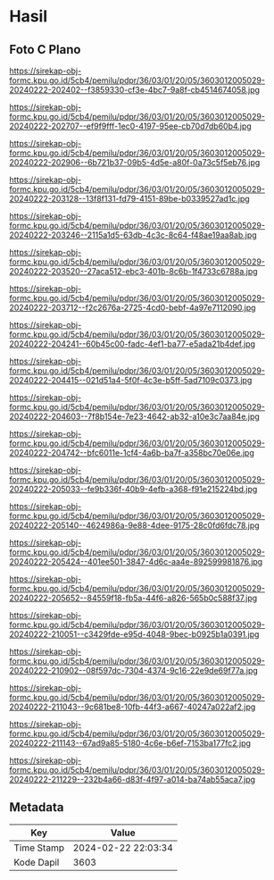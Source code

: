 # Hasil

## Foto C Plano

https://sirekap-obj-formc.kpu.go.id/5cb4/pemilu/pdpr/36/03/01/20/05/3603012005029-20240222-202402--f3859330-cf3e-4bc7-9a8f-cb4514674058.jpg

https://sirekap-obj-formc.kpu.go.id/5cb4/pemilu/pdpr/36/03/01/20/05/3603012005029-20240222-202707--ef9f9fff-1ec0-4197-95ee-cb70d7db60b4.jpg

https://sirekap-obj-formc.kpu.go.id/5cb4/pemilu/pdpr/36/03/01/20/05/3603012005029-20240222-202906--6b721b37-09b5-4d5e-a80f-0a73c5f5eb76.jpg

https://sirekap-obj-formc.kpu.go.id/5cb4/pemilu/pdpr/36/03/01/20/05/3603012005029-20240222-203128--13f8f131-fd79-4151-89be-b0339527ad1c.jpg

https://sirekap-obj-formc.kpu.go.id/5cb4/pemilu/pdpr/36/03/01/20/05/3603012005029-20240222-203246--2115a1d5-63db-4c3c-8c64-f48ae19aa8ab.jpg

https://sirekap-obj-formc.kpu.go.id/5cb4/pemilu/pdpr/36/03/01/20/05/3603012005029-20240222-203520--27aca512-ebc3-401b-8c6b-1f4733c6788a.jpg

https://sirekap-obj-formc.kpu.go.id/5cb4/pemilu/pdpr/36/03/01/20/05/3603012005029-20240222-203712--f2c2676a-2725-4cd0-bebf-4a97e7112090.jpg

https://sirekap-obj-formc.kpu.go.id/5cb4/pemilu/pdpr/36/03/01/20/05/3603012005029-20240222-204241--60b45c00-fadc-4ef1-ba77-e5ada21b4def.jpg

https://sirekap-obj-formc.kpu.go.id/5cb4/pemilu/pdpr/36/03/01/20/05/3603012005029-20240222-204415--021d51a4-5f0f-4c3e-b5ff-5ad7109c0373.jpg

https://sirekap-obj-formc.kpu.go.id/5cb4/pemilu/pdpr/36/03/01/20/05/3603012005029-20240222-204603--7f8b154e-7e23-4642-ab32-a10e3c7aa84e.jpg

https://sirekap-obj-formc.kpu.go.id/5cb4/pemilu/pdpr/36/03/01/20/05/3603012005029-20240222-204742--bfc6011e-1cf4-4a6b-ba7f-a358bc70e06e.jpg

https://sirekap-obj-formc.kpu.go.id/5cb4/pemilu/pdpr/36/03/01/20/05/3603012005029-20240222-205033--fe9b336f-40b9-4efb-a368-f91e215224bd.jpg

https://sirekap-obj-formc.kpu.go.id/5cb4/pemilu/pdpr/36/03/01/20/05/3603012005029-20240222-205140--4624986a-9e88-4dee-9175-28c0fd6fdc78.jpg

https://sirekap-obj-formc.kpu.go.id/5cb4/pemilu/pdpr/36/03/01/20/05/3603012005029-20240222-205424--401ee501-3847-4d6c-aa4e-892599981876.jpg

https://sirekap-obj-formc.kpu.go.id/5cb4/pemilu/pdpr/36/03/01/20/05/3603012005029-20240222-205652--84559f18-fb5a-44f6-a826-565b0c588f37.jpg

https://sirekap-obj-formc.kpu.go.id/5cb4/pemilu/pdpr/36/03/01/20/05/3603012005029-20240222-210051--c3429fde-e95d-4048-9bec-b0925b1a0391.jpg

https://sirekap-obj-formc.kpu.go.id/5cb4/pemilu/pdpr/36/03/01/20/05/3603012005029-20240222-210902--08f597dc-7304-4374-9c16-22e9de69f77a.jpg

https://sirekap-obj-formc.kpu.go.id/5cb4/pemilu/pdpr/36/03/01/20/05/3603012005029-20240222-211043--9c681be8-10fb-44f3-a667-40247a022af2.jpg

https://sirekap-obj-formc.kpu.go.id/5cb4/pemilu/pdpr/36/03/01/20/05/3603012005029-20240222-211143--67ad9a85-5180-4c6e-b6ef-7153ba177fc2.jpg

https://sirekap-obj-formc.kpu.go.id/5cb4/pemilu/pdpr/36/03/01/20/05/3603012005029-20240222-211229--232b4a66-d83f-4f97-a014-ba74ab55aca7.jpg


## Metadata

| Key        | Value               |
| ---------- | ------------------- |
| Time Stamp | 2024-02-22 22:03:34 |
| Kode Dapil | 3603                |



